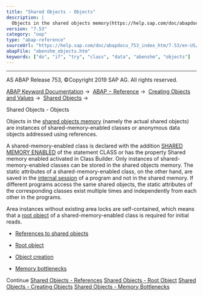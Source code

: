 ```yaml
---
title: "Shared Objects - Objects"
description: |
  Objects in the shared objects memory(https://help.sap.com/doc/abapdocu_753_index_htm/7.53/en-US/abenshared_objects_memory_glosry.htm 'Glossary Entry') (namely the actual shared objects) are instances of shared-memory-enabled classes or anonymous data objects addressed using references. A shared-me
version: "7.53"
category: "oop"
type: "abap-reference"
sourceUrl: "https://help.sap.com/doc/abapdocu_753_index_htm/7.53/en-US/abenshm_objects.htm"
abapFile: "abenshm_objects.htm"
keywords: ["do", "if", "try", "class", "data", "abenshm", "objects"]
---
```


* * *

AS ABAP Release 753, ©Copyright 2019 SAP AG. All rights reserved.

[ABAP Keyword Documentation](https://help.sap.com/doc/abapdocu_753_index_htm/7.53/en-US/abenabap.htm) →  [ABAP − Reference](https://help.sap.com/doc/abapdocu_753_index_htm/7.53/en-US/abenabap_reference.htm) →  [Creating Objects and Values](https://help.sap.com/doc/abapdocu_753_index_htm/7.53/en-US/abencreate_objects.htm) →  [Shared Objects](https://help.sap.com/doc/abapdocu_753_index_htm/7.53/en-US/abenabap_shared_objects.htm) → 

Shared Objects - Objects

Objects in the [shared objects memory](https://help.sap.com/doc/abapdocu_753_index_htm/7.53/en-US/abenshared_objects_memory_glosry.htm "Glossary Entry") (namely the actual shared objects) are instances of shared-memory-enabled classes or anonymous data objects addressed using references.

A shared-memory-enabled class is declared with the addition [SHARED MEMORY ENABLED](https://help.sap.com/doc/abapdocu_753_index_htm/7.53/en-US/abapclass_options.htm) of the statement CLASS or has the property Shared memory enabled activated in Class Builder. Only instances of shared-memory-enabled classes can be stored in the shared objects memory. The static attributes of a shared-memory-enabled class, on the other hand, are saved in the [internal session](https://help.sap.com/doc/abapdocu_753_index_htm/7.53/en-US/abeninternal_session_glosry.htm "Glossary Entry") of a program and not in the shared memory. If different programs access the same shared objects, the static attributes of the corresponding classes exist multiple times and independently from each other in the programs.

Area instances without existing area locks are self-contained, which means that a [root object](https://help.sap.com/doc/abapdocu_753_index_htm/7.53/en-US/abenroot_object_glosry.htm "Glossary Entry") of a shared-memory-enabled class is required for initial reads.

-   [References to shared objects](https://help.sap.com/doc/abapdocu_753_index_htm/7.53/en-US/abenshm_objects_references.htm)

-   [Root object](https://help.sap.com/doc/abapdocu_753_index_htm/7.53/en-US/abenshm_objects_root_object.htm)

-   [Object creation](https://help.sap.com/doc/abapdocu_753_index_htm/7.53/en-US/abenshm_objects_create_object.htm)

-   [Memory bottlenecks](https://help.sap.com/doc/abapdocu_753_index_htm/7.53/en-US/abenshm_objects_out_of_memory.htm)

Continue
[Shared Objects - References](https://help.sap.com/doc/abapdocu_753_index_htm/7.53/en-US/abenshm_objects_references.htm)
[Shared Objects - Root Object](https://help.sap.com/doc/abapdocu_753_index_htm/7.53/en-US/abenshm_objects_root_object.htm)
[Shared Objects - Creating Objects](https://help.sap.com/doc/abapdocu_753_index_htm/7.53/en-US/abenshm_objects_create_object.htm)
[Shared Objects - Memory Bottlenecks](https://help.sap.com/doc/abapdocu_753_index_htm/7.53/en-US/abenshm_objects_out_of_memory.htm)